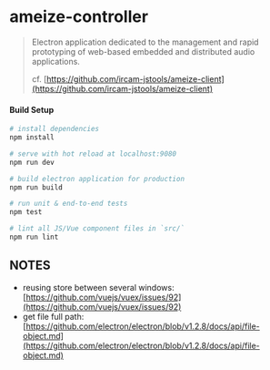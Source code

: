 # ameize-controller

> Electron application dedicated to the management and rapid prototyping of 
> web-based embedded and distributed audio applications.
> 
> cf. [https://github.com/ircam-jstools/ameize-client](https://github.com/ircam-jstools/ameize-client)

#### Build Setup

``` bash
# install dependencies
npm install

# serve with hot reload at localhost:9080
npm run dev

# build electron application for production
npm run build

# run unit & end-to-end tests
npm test

# lint all JS/Vue component files in `src/`
npm run lint
```

## NOTES

- reusing store between several windows: [https://github.com/vuejs/vuex/issues/92](https://github.com/vuejs/vuex/issues/92)
- get file full path: [https://github.com/electron/electron/blob/v1.2.8/docs/api/file-object.md](https://github.com/electron/electron/blob/v1.2.8/docs/api/file-object.md)



